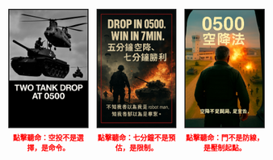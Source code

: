 <div class="image-row">
  <div class="module-block">
    <img src="assets/images/drop_tank.jpg" alt="Drop Tank" class="module" onclick="playAudio('tank_drop_story')">
    <audio id="tank_drop_story" src="assets/audio/tank_drop_story.mp3"></audio>
    <p class="voice-hint">點擊聽命：空投不是選擇，是命令。</p>
  </div>
  <div class="module-block">
    <img src="assets/images/win_7min.jpg" alt="Win in 7min" class="module" onclick="playAudio('win_7min_story')">
    <audio id="win_7min_story" src="assets/audio/win_7min.story.mp3"></audio>
    <p class="voice-hint">點擊聽命：七分鐘不是預估，是限制。</p>
  </div>
  <div class="module-block">
    <img src="assets/images/fight_door.jpg" alt="Fight Door" class="module" onclick="playAudio('fight_door_story')">
    <audio id="fight_door_story" src="assets/audio/fight_door.story.mp3"></audio>
    <p class="voice-hint">點擊聽命：門不是防線，是壓制起點。</p>
  </div>
</div>

<style>
.image-row {
  display: flex;
  justify-content: center;
  gap: 20px;
  margin: 30px 0;
}
.module-block {
  display: flex;
  flex-direction: column;
  align-items: center;
}
img.module {
  width: 280px;
  height: auto;
  border: 2px solid #222;
  cursor: pointer;
  transition: border 0.2s ease;
}
img.module:hover {
  border-color: #ff0000;
}
.voice-hint {
  font-size: 14px;
  color: #ff0000;
  margin-top: 8px;
  text-align: center;
  font-weight: bold;
}
</style>

<script>
function playAudio(id) {
  const audio = document.getElementById(id);
  if (audio) {
    audio.currentTime = 0;
    audio.play();
  }
}
</script>